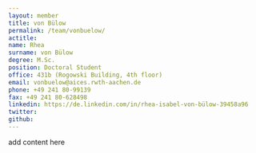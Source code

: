 ```yaml
---
layout: member
title: von Bülow
permalink: /team/vonbuelow/
actitle:
name: Rhea
surname: von Bülow
degree: M.Sc.
position: Doctoral Student
office: 431b (Rogowski Building, 4th floor) 
email: vonbuelow@aices.rwth-aachen.de
phone: +49 241 80-99139 
fax: +49 241 80-628498 
linkedin: https://de.linkedin.com/in/rhea-isabel-von-bülow-39458a96
twitter:
github:
---
```


add content here